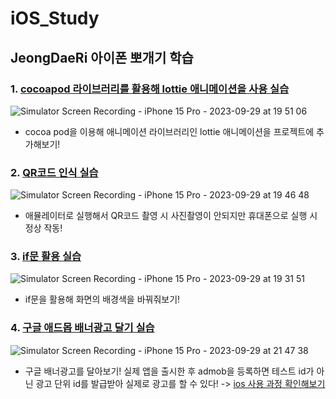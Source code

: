 # iOS_Study


## JeongDaeRi 아이폰 뽀개기 학습

### 1. [cocoapod 라이브러리를 활용해 lottie 애니메이션을 사용 실습](JeongDaeRi/iOS_Dev/NiceApp_02)
![Simulator Screen Recording - iPhone 15 Pro - 2023-09-29 at 19 51 06](https://github.com/zxl3651/iOS_Study/assets/94293365/55e99f38-ab7d-4c1f-a9d2-dd11f9a1d9af)

* cocoa pod을 이용해 애니메이션 라이브러리인 lottie 애니메이션을 프로젝트에 추가해보기!

### 2. [QR코드 인식 실습](JeongDaeRi/iOS_Dev/QRCodeTutorial_04)
![Simulator Screen Recording - iPhone 15 Pro - 2023-09-29 at 19 46 48](https://github.com/zxl3651/iOS_Study/assets/94293365/61cf280c-1bd5-4963-a348-ca80cc0c01b1)

* 애뮬레이터로 실행해서 QR코드 촬영 시 사진촬영이 안되지만 휴대폰으로 실행 시 정상 작동!

### 3. [if문 활용 실습](JeongDaeRi/iOS_Dev/if_grammer_05)
![Simulator Screen Recording - iPhone 15 Pro - 2023-09-29 at 19 31 51](https://github.com/zxl3651/iOS_Study/assets/94293365/298bf65d-9f37-4282-9f93-0bd474569a01)

* if문을 활용해 화면의 배경색을 바꿔줘보기!

### 4. [구글 애드몹 배너광고 달기 실습](JeongDaeRi/iOS_Dev/if_grammer_05)
![Simulator Screen Recording - iPhone 15 Pro - 2023-09-29 at 21 47 38](https://github.com/zxl3651/iOS_Study/assets/94293365/4f30ad20-4ba4-4a5e-b7af-c2ee3d6c40a1)

* 구글 배너광고를 달아보기! 실제 앱을 출시한 후 admob을 등록하면 테스트 id가 아닌 광고 단위 id를 발급받아 실제로 광고를 할 수 있다!
  -> [ios 사용 과정 확인해보기](https://firebase.google.com/docs/admob/ios/quick-start?hl=ko)
